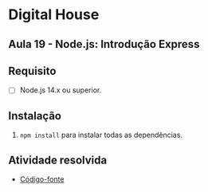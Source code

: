# Digital House

## Aula 19 - Node.js: Introdução Express

## Requisito

-[ ] Node.js 14.x ou superior.

## Instalação

1. `npm install` para instalar todas as dependências.

## Atividade resolvida

- [Código-fonte](./codigo-fonte)